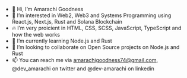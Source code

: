 - 👋 Hi, I’m Amarachi Goodness
- 👀 I’m interested in Web2, Web3 and Systems Programming using React.js, Next.js, Rust and Solana Blockchain
- 🔥 I’m very proicient in HTML, CSS, SCSS, JavaScript, TypeScript and how the web works
- 🌱 I’m currently learning Node.js and Rust
- 💞️ I’m looking to collaborate on Open Source projects on Node.js and Rust
- 📫 You can reach me via amarachigoodness74@gmail.com, @dev_amarachi on twitter and @dev-amarachi on linkedin

<!---
amarachigoodness74/amarachigoodness74 is a ✨ special ✨ repository because its `README.md` (this file) appears on your GitHub profile.
You can click the Preview link to take a look at your changes.
--->
